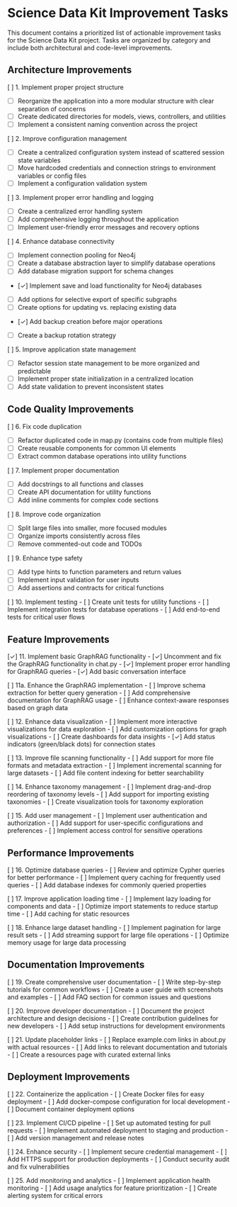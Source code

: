 # Science Data Kit Improvement Tasks

This document contains a prioritized list of actionable improvement tasks for the Science Data Kit project. Tasks are organized by category and include both architectural and code-level improvements.

## Architecture Improvements

[ ] 1. Implement proper project structure
   - [ ] Reorganize the application into a more modular structure with clear separation of concerns
   - [ ] Create dedicated directories for models, views, controllers, and utilities
   - [ ] Implement a consistent naming convention across the project

[ ] 2. Improve configuration management
   - [ ] Create a centralized configuration system instead of scattered session state variables
   - [ ] Move hardcoded credentials and connection strings to environment variables or config files
   - [ ] Implement a configuration validation system

[ ] 3. Implement proper error handling and logging
   - [ ] Create a centralized error handling system
   - [ ] Add comprehensive logging throughout the application
   - [ ] Implement user-friendly error messages and recovery options

[ ] 4. Enhance database connectivity
   - [ ] Implement connection pooling for Neo4j
   - [ ] Create a database abstraction layer to simplify database operations
   - [ ] Add database migration support for schema changes
   - [✓] Implement save and load functionality for Neo4j databases
   - [ ] Add options for selective export of specific subgraphs
   - [ ] Create options for updating vs. replacing existing data
   - [✓] Add backup creation before major operations
   - [ ] Create a backup rotation strategy

[ ] 5. Improve application state management
   - [ ] Refactor session state management to be more organized and predictable
   - [ ] Implement proper state initialization in a centralized location
   - [ ] Add state validation to prevent inconsistent states

## Code Quality Improvements

[ ] 6. Fix code duplication
   - [ ] Refactor duplicated code in map.py (contains code from multiple files)
   - [ ] Create reusable components for common UI elements
   - [ ] Extract common database operations into utility functions

[ ] 7. Implement proper documentation
   - [ ] Add docstrings to all functions and classes
   - [ ] Create API documentation for utility functions
   - [ ] Add inline comments for complex code sections

[ ] 8. Improve code organization
   - [ ] Split large files into smaller, more focused modules
   - [ ] Organize imports consistently across files
   - [ ] Remove commented-out code and TODOs

[ ] 9. Enhance type safety
   - [ ] Add type hints to function parameters and return values
   - [ ] Implement input validation for user inputs
   - [ ] Add assertions and contracts for critical functions

[ ] 10. Implement testing
    - [ ] Create unit tests for utility functions
    - [ ] Implement integration tests for database operations
    - [ ] Add end-to-end tests for critical user flows

## Feature Improvements

[✓] 11. Implement basic GraphRAG functionality
    - [✓] Uncomment and fix the GraphRAG functionality in chat.py
    - [✓] Implement proper error handling for GraphRAG queries
    - [✓] Add basic conversation interface

[ ] 11a. Enhance the GraphRAG implementation
    - [ ] Improve schema extraction for better query generation
    - [ ] Add comprehensive documentation for GraphRAG usage
    - [ ] Enhance context-aware responses based on graph data

[ ] 12. Enhance data visualization
    - [ ] Implement more interactive visualizations for data exploration
    - [ ] Add customization options for graph visualizations
    - [ ] Create dashboards for data insights
    - [✓] Add status indicators (green/black dots) for connection states

[ ] 13. Improve file scanning functionality
    - [ ] Add support for more file formats and metadata extraction
    - [ ] Implement incremental scanning for large datasets
    - [ ] Add file content indexing for better searchability

[ ] 14. Enhance taxonomy management
    - [ ] Implement drag-and-drop reordering of taxonomy levels
    - [ ] Add support for importing existing taxonomies
    - [ ] Create visualization tools for taxonomy exploration

[ ] 15. Add user management
    - [ ] Implement user authentication and authorization
    - [ ] Add support for user-specific configurations and preferences
    - [ ] Implement access control for sensitive operations

## Performance Improvements

[ ] 16. Optimize database queries
    - [ ] Review and optimize Cypher queries for better performance
    - [ ] Implement query caching for frequently used queries
    - [ ] Add database indexes for commonly queried properties

[ ] 17. Improve application loading time
    - [ ] Implement lazy loading for components and data
    - [ ] Optimize import statements to reduce startup time
    - [ ] Add caching for static resources

[ ] 18. Enhance large dataset handling
    - [ ] Implement pagination for large result sets
    - [ ] Add streaming support for large file operations
    - [ ] Optimize memory usage for large data processing

## Documentation Improvements

[ ] 19. Create comprehensive user documentation
    - [ ] Write step-by-step tutorials for common workflows
    - [ ] Create a user guide with screenshots and examples
    - [ ] Add FAQ section for common issues and questions

[ ] 20. Improve developer documentation
    - [ ] Document the project architecture and design decisions
    - [ ] Create contribution guidelines for new developers
    - [ ] Add setup instructions for development environments

[ ] 21. Update placeholder links
    - [ ] Replace example.com links in about.py with actual resources
    - [ ] Add links to relevant documentation and tutorials
    - [ ] Create a resources page with curated external links

## Deployment Improvements

[ ] 22. Containerize the application
    - [ ] Create Docker files for easy deployment
    - [ ] Add docker-compose configuration for local development
    - [ ] Document container deployment options

[ ] 23. Implement CI/CD pipeline
    - [ ] Set up automated testing for pull requests
    - [ ] Implement automated deployment to staging and production
    - [ ] Add version management and release notes

[ ] 24. Enhance security
    - [ ] Implement secure credential management
    - [ ] Add HTTPS support for production deployments
    - [ ] Conduct security audit and fix vulnerabilities

[ ] 25. Add monitoring and analytics
    - [ ] Implement application health monitoring
    - [ ] Add usage analytics for feature prioritization
    - [ ] Create alerting system for critical errors
